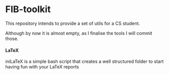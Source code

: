 # FIB-toolkit

This repository intends to provide a set of utils for a CS student.

Although by now it is almost empty, as I finalise the tools I will commit those.

#### LaTeX
iniLaTeX is a simple bash script that creates a well structured folder to start having fun with your LaTeX reports
